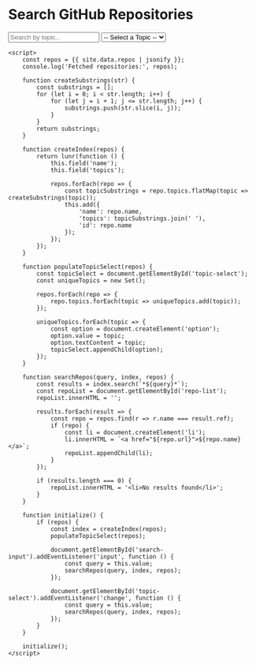 <!DOCTYPE html>
<html>
<head>
    <title>Repository Search</title>
    <script src="https://cdnjs.cloudflare.com/ajax/libs/lunr.js/2.3.8/lunr.min.js"></script>
</head>
<body>
    <h1>Search GitHub Repositories</h1>
    <input type="text" id="search-input" placeholder="Search by topic...">
    <select id="topic-select">
        <option value="">-- Select a Topic --</option>
    </select>
    <ul id="repo-list"></ul>

    <script>
        const repos = {{ site.data.repos | jsonify }};
        console.log('Fetched repositories:', repos);

        function createSubstrings(str) {
            const substrings = [];
            for (let i = 0; i < str.length; i++) {
                for (let j = i + 1; j <= str.length; j++) {
                    substrings.push(str.slice(i, j));
                }
            }
            return substrings;
        }

        function createIndex(repos) {
            return lunr(function () {
                this.field('name');
                this.field('topics');

                repos.forEach(repo => {
                    const topicSubstrings = repo.topics.flatMap(topic => createSubstrings(topic));
                    this.add({
                        'name': repo.name,
                        'topics': topicSubstrings.join(' '),
                        'id': repo.name
                    });
                });
            });
        }

        function populateTopicSelect(repos) {
            const topicSelect = document.getElementById('topic-select');
            const uniqueTopics = new Set();

            repos.forEach(repo => {
                repo.topics.forEach(topic => uniqueTopics.add(topic));
            });

            uniqueTopics.forEach(topic => {
                const option = document.createElement('option');
                option.value = topic;
                option.textContent = topic;
                topicSelect.appendChild(option);
            });
        }

        function searchRepos(query, index, repos) {
            const results = index.search(`*${query}*`);
            const repoList = document.getElementById('repo-list');
            repoList.innerHTML = '';

            results.forEach(result => {
                const repo = repos.find(r => r.name === result.ref);
                if (repo) {
                    const li = document.createElement('li');
                    li.innerHTML = `<a href="${repo.url}">${repo.name}</a>`;
                    repoList.appendChild(li);
                }
            });

            if (results.length === 0) {
                repoList.innerHTML = '<li>No results found</li>';
            }
        }

        function initialize() {
            if (repos) {
                const index = createIndex(repos);
                populateTopicSelect(repos);

                document.getElementById('search-input').addEventListener('input', function () {
                    const query = this.value;
                    searchRepos(query, index, repos);
                });

                document.getElementById('topic-select').addEventListener('change', function () {
                    const query = this.value;
                    searchRepos(query, index, repos);
                });
            }
        }

        initialize();
    </script>
</body>
</html>
